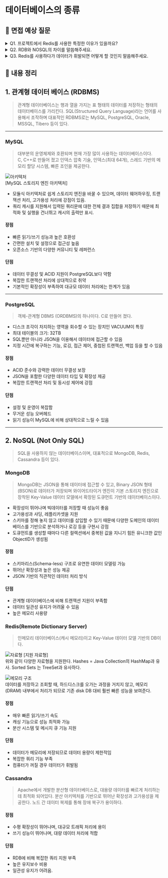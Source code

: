 # 데이터베이스의 종류

## 📌 면접 예상 질문

<details>
  <summary>Q1. 프로젝트에서 Redis를 사용한 특정한 이유가 있을까요?</summary>
  </br>
  인메모리 DB의 빠른 속도를 활용하려고 사용하였습니다.  

  > 꼬리 질문으로 Memcached도 있는데 굳이 Redis를 사용한 이유 물어봄.
    
  Memcached는 Key-Value의 저장 방식만 지원하지만, Redis는 Key-Value 뿐만 아니라, List, Sorted Set, Hash 등 다양한 자료구조를 제공하여 사용하였습니다.
  > 그럼 꼬리 질문으로 무슨 자료구조 썼는지 물어봄.

</details>

<details>
  <summary>Q2. RDB와 NOSQL의 차이를 말씀해주세요. </summary>
  </br>

  **RDB**는 관계형 데이터베이스로 테이블 기반의 구조를 갖고있습니다. 고정된 스키마가 필요하고 강력한 ACID를 보장합니다.
  <br>

  **NoSQL**은 비관계형 데이터베이스로 Key-Value 혹은 Document 등 다양한 구조를 갖고 있습니다. 스키마가 유동적이기 때문에 확장성이 뛰어납니다.
  <br>
</details>

<details>
  <summary>Q3. Redis를 사용하다가 데이터가 휘발되면 어떻게 할 것인지 말씀해주세요.</summary>
  </br>
  
  스냅샷을 활용하여 일정 주기마다 데이터를 디스크에 영속화 하여 이를 활용하여 데이터를 복구하겠습니다.  
  혹은 AOF를 활용하여 로깅을 통해 장애 발생 시 복원하겠습니다.

</details>

## 📌 내용 정리

## 1. 관계형 데이터 베이스 (RDBMS)

> 관계형 데이터베이스는 행과 열을 가지는 표 형태의 데이터를 저장하는 형태의 데이터베이스를 가리킨다. SQL(Structured Query Language)라는 언어를 사용해서 조작하며 대표적인 RDBMS로는 MySQL, PostgreSQL, Oracle, MSSQL, Tibero 등이 있다.

---

### MySQL
> 대부분의 운영체제와 호환되며 현재 가장 많이 사용하는 데이터베이스이다.   
C, C++로 만들어 졌고 인덱스 압축 기술, 인덱스(최대 64개), 스레드 기반의 메모리 할당 시스템, 빠른 조인을 제공한다. 


![아키텍처](https://img1.daumcdn.net/thumb/R1280x0/?scode=mtistory2&fname=https%3A%2F%2Fblog.kakaocdn.net%2Fdn%2FQMJu5%2FbtslMpGal2n%2F4chNu0Kel0myxjuI3yqdM1%2Fimg.png)  
[MySQL 스토리지 엔진 아키텍처]

- 모듈식 아키텍처로 쉽게 스토리지 엔진을 바꿀 수 있으며, 데이터 웨어하우징, 트랜잭션 처리, 고가용성 처리에 강점이 있음.  
- 쿼리 캐시를 지원해서 입력된 쿼리문에 대한 전체 결과 집합을 저장하기 때문에 최적화 및 실행을 건너뛰고 캐시의 출력만 표시.

#### 장점
- 빠른 읽기/쓰기 성능과 높은 호환성
- 간편한 설치 및 설정으로 접근성 높음
- 오픈소스 기반의 다양한 커뮤니티 및 레퍼런스  
#### 단점
- 데이터 무결성 및 ACID 지원이 PostgreSQL보다 약함
- 복잡한 트랜잭션 처리에 상대적으로 취약
- 기본적인 확장성이 부족하여 대규모 데이터 처리에는 한계가 있음

---

### PostgreSQL
> 객체-관계형 DBMS (ORDBMS)의 하나이다. C로 만들어 졌다.

- 디스크 조각이 차지하는 영역을 회수할 수 있는 장치인 VACUUM이 특징  
- 최대 테이블의 크기: 32TB
- SQL뿐만 아니라 JSON을 이용해서 데이터에 접근할 수 있음
- 지정 시간에 복구하는 기능, 로깅, 접근 제어, 중첩된 트랜잭션, 백업 등을 할 수 있음

#### 장점
- ACID 준수와 강력한 데이터 무결성 보장
- JSON을 포함한 다양한 데이터 타입 및 확장성 제공
- 복잡한 트랜잭션 처리 및 동시성 제어에 강점

#### 단점
- 설정 및 운영이 복잡함
- 무거운 성능 오버헤드
- 읽기 성능이 MySQL에 비해 상대적으로 느릴 수 있음

---

## 2. NoSQL (Not Only SQL)  
> SQL을 사용하지 않는 데이터베이스이며, 대표적으로 MongoDB, Redis, Cassandra 등이 있다.

### MongoDB
> MongoDB는 JSON을 통해 데이터에 접근할 수 있고, Binary JSON 형태(BSON)로 데이터가 저장되며 와이어드타이거 엔진이 기본 스토리지 엔진으로 장착된 Key-Value 데이터 모델에서 확장된 도큐먼트 기반의 데이터베이스이다.  

- 확장성이 뛰어나며 빅데이터를 저장할 때 성능이 좋음
- 고가용성과 샤딩, 레플리카셋을 지원
- 스키마를 정해 놓지 않고 데이터를 삽입할 수 있기 때문에 다양한 도메인의 데이터베이스를 기반으로 분석하거나 로깅 등을 구현시 강점
- 도큐먼트를 생성할 때마다 다른 컬렉션에서 중복된 값을 지니기 힘든 유니크한 값인 ObjectID가 생성됨

#### 장점
- 스키마리스(Schema-less) 구조로 유연한 데이터 모델링 가능
- 뛰어난 확장성과 높은 성능 제공
- JSON 기반의 직관적인 데이터 처리 방식  

#### 단점
- 관계형 데이터베이스에 비해 트랜잭션 지원이 부족함
- 데이터 일관성 유지가 어려울 수 있음
- 높은 메모리 사용량

### Redis(Remote Dictionary Server)  
> 인메모리 데이터베이스(캐시 메모리)이고 Key-Value 데이터 모델 기반의 DB이다. 

![자료형](https://velog.velcdn.com/images%2Ftilsong%2Fpost%2F46312805-39d3-4de8-b495-f64539b29793%2Fimage.png)
[지원 자료형]  
위와 같이 다양한 자료형을 지원한다. Hashes = Java Collection의 HashMap과 유사. Sorted Sets 는 TreeSet과 유사하다.

![메모리 구조](https://velog.velcdn.com/images%2Ftilsong%2Fpost%2F75eac7f8-619a-414e-87ef-a40ea5603716%2Fimage.png)  
데이터를 저장하고 조회할 때, 하드디스크를 오가는 과정을 거치지 않고, 메모리(DRAM) 내부에서 처리가 되므로 기존 disk DB 대비 훨씬 빠른 성능을 보여준다.

#### 장점
- 매우 빠른 읽기/쓰기 속도
- 캐싱 기능으로 성능 최적화 가능
- 분산 시스템 및 메시지 큐 기능 지원
#### 단점
- 데이터가 메모리에 저장되므로 데이터 용량이 제한적임
- 복잡한 쿼리 기능 부족
- 컴퓨터가 꺼질 경우 데이터가 휘발됨

### Cassandra  
> Apache에서 개발한 분산형 데이터베이스로, 대용량 데이터를 빠르게 처리하는 데 최적화 되어있다. 분산 아키텍처를 기반으로 뛰어난 확장성과 고가용성을 제공한다. 노드 간 데이터 복제를 통해 장애 복구가 용이하다.

#### 장점
- 수평 확장성이 뛰어나며, 대규모 트래픽 처리에 용이
- 쓰기 성능이 뛰어나며, 대량 데이터 처리에 적합
  
#### 단점
- RDB에 비해 복잡한 쿼리 지원 부족
- 높은 유지보수 비용
- 일관성 유지가 어려움.